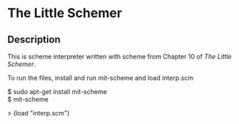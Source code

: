 # The Little Schemer
## Description
This is scheme interpreter written with scheme from Chapter 10 of *The Little Schemer*.

To run the files, install and run  mit-scheme and load interp.scm

$ sudo apt-get install mit-scheme  
$ mit-scheme  
  
\> (load "interp.scm")

